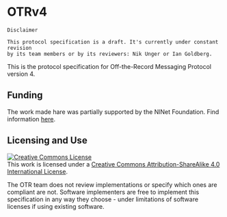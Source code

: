 # OTRv4

```
Disclaimer

This protocol specification is a draft. It's currently under constant revision
by its team members or by its reviewers: Nik Unger or Ian Goldberg.
```


This is the protocol specification for Off-the-Record Messaging
Protocol version 4.

## Funding

The work made hare was partially supported by the NlNet Foundation.
Find information [here](https://nlnet.nl/project/OTR4/).

## Licensing and Use

<a rel="license" href="http://creativecommons.org/licenses/by-sa/4.0/"><img alt="Creative Commons License" style="border-width:0" src="https://i.creativecommons.org/l/by-sa/4.0/88x31.png" /></a><br />This work is licensed under a <a rel="license" href="http://creativecommons.org/licenses/by-sa/4.0/">Creative Commons Attribution-ShareAlike 4.0 International License</a>.

The OTR team does not review implementations or specify which ones are compliant
are not. Software implementers are free to implement this specification in any
way they choose - under limitations of software licenses if using existing
software.
